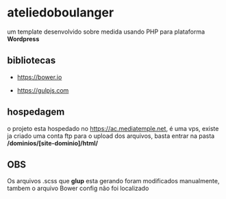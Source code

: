 # ateliedoboulanger


um template desenvolvido sobre medida usando PHP para plataforma **Wordpress**

## bibliotecas

- https://bower.io

- https://gulpjs.com

## hospedagem

o projeto esta hospedado no https://ac.mediatemple.net, é uma vps, existe ja criado uma conta ftp para o upload dos arquivos, basta entrar na pasta **/dominios/[site-dominio]/html/**


## OBS
Os arquivos .scss que **glup** esta gerando foram modificados manualmente, tambem o arquivo Bower config não foi localizado